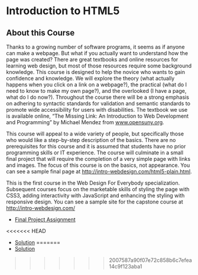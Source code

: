 # Introduction to HTML5

## About this Course

Thanks to a growing number of software programs, it seems as if anyone can make a webpage. But what if you actually want to understand how the page was created? There are great textbooks and online resources for learning web design, but most of those resources require some background knowledge. This course is designed to help the novice who wants to gain confidence and knowledge. We will explore the theory (what actually happens when you click on a link on a webpage?), the practical (what do I need to know to make my own page?), and the overlooked (I have a page, what do I do now?). Throughout the course there will be a strong emphasis on adhering to syntactic standards for validation and semantic standards to promote wide accessibility for users with disabilities.  The textbook we use is available online, “The Missing Link: An Introduction to Web Development and Programming” by Michael Mendez from www.opensuny.org. 

This course will appeal to a wide variety of people, but specifically those who would like a step-by-step description of the basics. There are no prerequisites for this course and it is assumed that students have no prior programming skills or IT experience. The course will culminate in a small final project that will require the completion of a very simple page with links and images. The focus of this course is on the basics, not appearance. You can see a sample final page at http://intro-webdesign.com/html5-plain.html.  

This is the first course in the Web Design For Everybody specialization. Subsequent courses focus on the marketable skills of styling the page with CSS3, adding interactivity with JavaScript and enhancing the styling with responsive design. You can see a sample site for the capstone course at http://intro-webdesign.com/

- [Final Project Assignment](https://www.coursera.org/learn/html/peer/hIMvz/final-project)

<<<<<<< HEAD
- [Solution](https://lasycoder.github.io/Web-Design-for-Everybody/Introduction-to-HTML5/)
=======
- [Solution](https://lasycoder.github.io/Web-Design-for-Everybody/Introduction-to-HTML5/)
>>>>>>> 2007587a90f07e72c858b6c7efea14c9f123aba1
